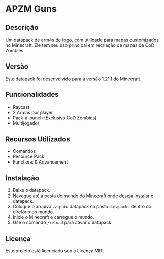 # APZM Guns

## Descrição

Um datapack de arm4s de fogo, com utilidade para mapas customizados no Minecraft. Ele tem seu uso principal em recriação de mapas de CoD Zombies

## Versão

Este datapack foi desenvolvido para a versão 1.21.1 do Minecraft.

## Funcionalidades

- Raycast
- 2 Armas por player
- Pack-a-punch (Exclusivo CoD Zombies)
- Multijogador

## Recursos Utilizados

- Comandos
- Resource Pack
- Functions & Advancement

## Instalação

1. Baixe o datapack.
2. Navegue até a pasta do mundo do Minecraft onde deseja instalar o datapack.
3. Coloque o arquivo `.zip` do datapack na pasta `datapacks` dentro do diretório do mundo.
4. Inicie o Minecraft e carregue o mundo.
5. Use o comando `/reload` para ativar o datapack.

## Licença

Este projeto está licenciado sob a Licença MIT.
